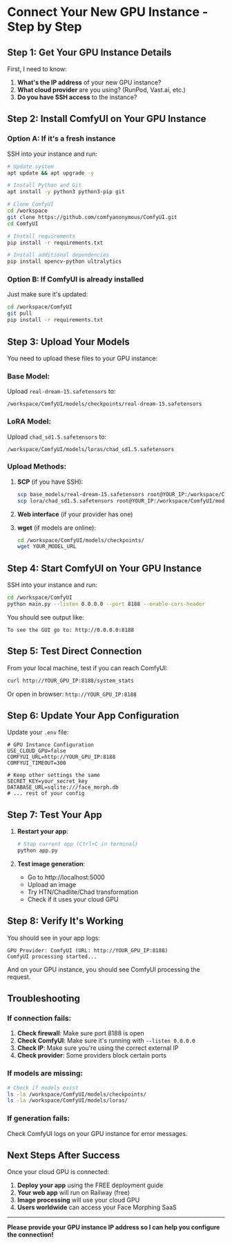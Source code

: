 # Connect Your New GPU Instance - Step by Step

## Step 1: Get Your GPU Instance Details
First, I need to know:
1. **What's the IP address** of your new GPU instance?
2. **What cloud provider** are you using? (RunPod, Vast.ai, etc.)
3. **Do you have SSH access** to the instance?

## Step 2: Install ComfyUI on Your GPU Instance

### Option A: If it's a fresh instance
SSH into your instance and run:
```bash
# Update system
apt update && apt upgrade -y

# Install Python and Git
apt install -y python3 python3-pip git

# Clone ComfyUI
cd /workspace
git clone https://github.com/comfyanonymous/ComfyUI.git
cd ComfyUI

# Install requirements
pip install -r requirements.txt

# Install additional dependencies
pip install opencv-python ultralytics
```

### Option B: If ComfyUI is already installed
Just make sure it's updated:
```bash
cd /workspace/ComfyUI
git pull
pip install -r requirements.txt
```

## Step 3: Upload Your Models

You need to upload these files to your GPU instance:

### Base Model:
Upload `real-dream-15.safetensors` to:
```
/workspace/ComfyUI/models/checkpoints/real-dream-15.safetensors
```

### LoRA Model:
Upload `chad_sd1.5.safetensors` to:
```
/workspace/ComfyUI/models/loras/chad_sd1.5.safetensors
```

### Upload Methods:
1. **SCP** (if you have SSH):
   ```bash
   scp base_models/real-dream-15.safetensors root@YOUR_IP:/workspace/ComfyUI/models/checkpoints/
   scp lora/chad_sd1.5.safetensors root@YOUR_IP:/workspace/ComfyUI/models/loras/
   ```

2. **Web interface** (if your provider has one)

3. **wget** (if models are online):
   ```bash
   cd /workspace/ComfyUI/models/checkpoints/
   wget YOUR_MODEL_URL
   ```

## Step 4: Start ComfyUI on Your GPU Instance

SSH into your instance and run:
```bash
cd /workspace/ComfyUI
python main.py --listen 0.0.0.0 --port 8188 --enable-cors-header
```

You should see output like:
```
To see the GUI go to: http://0.0.0.0:8188
```

## Step 5: Test Direct Connection

From your local machine, test if you can reach ComfyUI:
```bash
curl http://YOUR_GPU_IP:8188/system_stats
```

Or open in browser: `http://YOUR_GPU_IP:8188`

## Step 6: Update Your App Configuration

Update your `.env` file:
```env
# GPU Instance Configuration
USE_CLOUD_GPU=false
COMFYUI_URL=http://YOUR_GPU_IP:8188
COMFYUI_TIMEOUT=300

# Keep other settings the same
SECRET_KEY=your_secret_key
DATABASE_URL=sqlite:///face_morph.db
# ... rest of your config
```

## Step 7: Test Your App

1. **Restart your app**:
   ```bash
   # Stop current app (Ctrl+C in terminal)
   python app.py
   ```

2. **Test image generation**:
   - Go to http://localhost:5000
   - Upload an image
   - Try HTN/Chadlite/Chad transformation
   - Check if it uses your cloud GPU

## Step 8: Verify It's Working

You should see in your app logs:
```
GPU Provider: ComfyUI (URL: http://YOUR_GPU_IP:8188)
ComfyUI processing started...
```

And on your GPU instance, you should see ComfyUI processing the request.

## Troubleshooting

### If connection fails:
1. **Check firewall**: Make sure port 8188 is open
2. **Check ComfyUI**: Make sure it's running with `--listen 0.0.0.0`
3. **Check IP**: Make sure you're using the correct external IP
4. **Check provider**: Some providers block certain ports

### If models are missing:
```bash
# Check if models exist
ls -la /workspace/ComfyUI/models/checkpoints/
ls -la /workspace/ComfyUI/models/loras/
```

### If generation fails:
Check ComfyUI logs on your GPU instance for error messages.

## Next Steps After Success

Once your cloud GPU is connected:
1. **Deploy your app** using the FREE deployment guide
2. **Your web app** will run on Railway (free)
3. **Image processing** will use your cloud GPU
4. **Users worldwide** can access your Face Morphing SaaS

---

**Please provide your GPU instance IP address so I can help you configure the connection!**